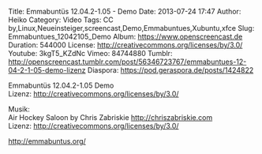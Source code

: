 Title: Emmabuntüs 12.04.2-1.05  - Demo
Date: 2013-07-24 17:47
Author: Heiko
Category: Video
Tags: CC by,Linux,Neueinsteiger,screencast,Demo,Emmabuntues,Xubuntu,xfce
Slug: Emmabuntues_12042105_Demo
Album: https://www.openscreencast.de
Duration: 544000
License: http://creativecommons.org/licenses/by/3.0/
Youtube: 3kgT5_KZdNc
Vimeo: 84744880
Tumblr: http://openscreencast.tumblr.com/post/56346723767/emmabuntues-12-04-2-1-05-demo-lizenz
Diaspora: https://pod.geraspora.de/posts/1424822

Emmabuntüs 12.04.2-1.05 Demo  
Lizenz: <http://creativecommons.org/licenses/by/3.0/>  
  
Musik:  
Air Hockey Saloon by Chris Zabriskie <http://chriszabriskie.com>  
Lizenz: <http://creativecommons.org/licenses/by/3.0/>  
  
<http://emmabuntus.org/>

